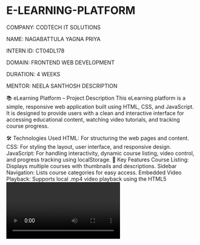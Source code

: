 # E-LEARNING-PLATFORM

COMPANY: CODTECH IT SOLUTIONS

NAME: NAGABATTULA YAGNA PRIYA

INTERN ID: CT04DL178

DOMAIN: FRONTEND WEB DEVELOPMENT

DURATION: 4 WEEKS

MENTOR: NEELA SANTHOSH
DESCRIPTION

📚 eLearning Platform – Project Description
This eLearning platform is a simple, responsive web application built using HTML, CSS, and JavaScript. It is designed to provide users with a clean and interactive interface for accessing educational content, watching video tutorials, and tracking course progress.

🛠️ Technologies Used
HTML: For structuring the web pages and content.
CSS: For styling the layout, user interface, and responsive design.
JavaScript: For handling interactivity, dynamic course listing, video control, and progress tracking using localStorage.
🎯 Key Features
Course Listing: Displays multiple courses with thumbnails and descriptions.
Sidebar Navigation: Lists course categories for easy access.
Embedded Video Playback: Supports local .mp4 video playback using the HTML5 <video> element, without relying on YouTube or external platforms.
Progress Tracking: Tracks which courses the user has completed and stores the information locally in the browser.

